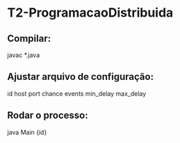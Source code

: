 # T2-ProgramacaoDistribuida

## Compilar:
javac *.java

## Ajustar arquivo de configuração:
id host port chance events min_delay max_delay

## Rodar o processo:
java Main {id}
